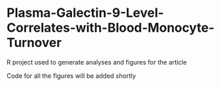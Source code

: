 # Plasma-Galectin-9-Level-Correlates-with-Blood-Monocyte-Turnover
R project used to generate analyses and figures for the article

Code for all the figures will be added shortly
